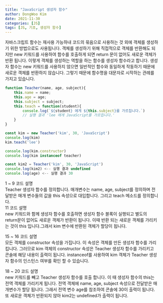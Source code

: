 ```yaml
---
title: "JavaScript 생성자 함수"
author: DongWoo Kim
date: 2021-11-30
categories: [JS]
tags: [JS, 기초, 생성자 함수]
---
```


<p>
자바스크립트 함수는 재사용 가능하내 코드의 묶음으로 사용하는 것 외에 객체를 생성하기 위한 방법으로도 사용됩니다. 객체를 생성하기 위해 직접적으로 객체를 반환해도 되지만
new 키워드를 사용하여 함수를 호출하게 되면 return 문이 없어도 새로운 객체가 반환 됩니다.
이렇게 객체를 생성하는 역할을 하는 함수를 생성자 함수라고 합니다.
생성자 함수는 new 키워드를 사용하지 않으면 일반적인 함수와 동일하게 작동하기 때문에
새로운 객체를 반환하지 않습니다. 그렇기 때문에 함수명을 대문자로 시작하는 관례를 가지고 있습니다.
</p>


```js
function Teacher(name, age, subject){
    this.name = name;
    this.age = age;
    this.subject = subject;
    this.teach = function(student){
        console.log(`${student} 에게 ${this.subject}를 가르칩니다.`) 
        // 실행 결과 'lee 에게 JavaScript를 가르칩니다.'
    }
}

const kim = new Teacher('kim', 30, 'JavaScript')
console.log(kim)
kim.teach('lee')

console.log(kim.constructor)
console.log(kim instanceof teacher)

const kim2 = Teacher('kim', 30, 'JavaScript')
console.log(kim2) <-- 실행 결과 undefined
console.log(age) <-- 실행 결과 30

```

<p>
1 ~ 9 코드 설명<br>
Teacher 생성자 함수를 정의합니다. 매개변수는 name, age, subject를 정의하며
전달받은 매개 변수들의 값을 this 속성으로 대입합니다. 그리고 teach 메소드를 정의합니다.
<br>
11 코드 설명<br>
new 키워드와 함께 생성자 함수를 호출하면 생성자 함수 블록이 실행되고 별도의
return문이 없어도 새로운 객체가 반환이 됩니다. 이때 반환 되는 새로운 객체를 가리키는 것이
this 입니다.그래서 kim 변수에 반환된 객체가 할당이 됩니다.

15 ~ 16 코드 설명<br>
모든 객체를 constructor 속성을 가집니다. 이 속성은 객체를 만든 생성자 함수를 가리킵니다.
그러므로 kim 객체의 constructor 속성은 Teacher 생성자 함수를 가리키고 콘솔에 해당 내용이
출력이 됩니다. instanceof를 사용하여 kim 객체가 Teacher 생성자 함수의 인스턴스 여부를 
확인 할 수 있습니다.<br>

18 ~ 20 코드 설명<br>
new 키워드를 빼고 Teacher 생성자 함수를 호출 합니다. 이 때 생성자 함수의 this는 전역 객체를 가리키게 됩니다. 전역 객체에 name, age, subject 속성으로 전달받은 매개변수가 
할당 됩니다. 그래서 전역 변수 age를 참조하여 콘솔에 30이 출력이 됩니다. 또 새로운 객체가
반환되지 않아 kim2는 undefined가 출력이 됩니다.